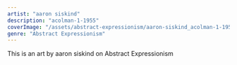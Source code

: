 ```yaml
---
artist: "aaron siskind"
description: "acolman-1-1955"
coverImage: "/assets/abstract-expressionism/aaron-siskind_acolman-1-1955.jpg"
genre: "Abstract Expressionism"
---
```

This is an art by aaron siskind on Abstract Expressionism

